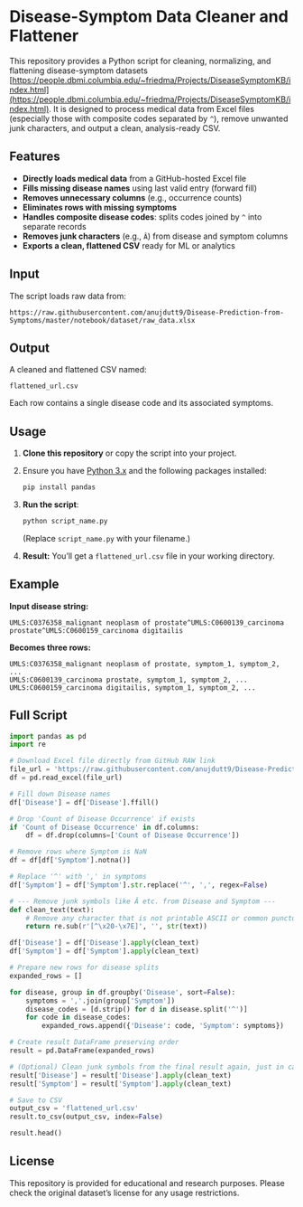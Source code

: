 # Disease-Symptom Data Cleaner and Flattener

This repository provides a Python script for cleaning, normalizing, and flattening disease-symptom datasets [https://people.dbmi.columbia.edu/~friedma/Projects/DiseaseSymptomKB/index.html](https://people.dbmi.columbia.edu/~friedma/Projects/DiseaseSymptomKB/index.html).
It is designed to process medical data from Excel files (especially those with composite codes separated by `^`), remove unwanted junk characters, and output a clean, analysis-ready CSV.

## Features

* **Directly loads medical data** from a GitHub-hosted Excel file
* **Fills missing disease names** using last valid entry (forward fill)
* **Removes unnecessary columns** (e.g., occurrence counts)
* **Eliminates rows with missing symptoms**
* **Handles composite disease codes**: splits codes joined by `^` into separate records
* **Removes junk characters** (e.g., `Â`) from disease and symptom columns
* **Exports a clean, flattened CSV** ready for ML or analytics

## Input

The script loads raw data from:

```
https://raw.githubusercontent.com/anujdutt9/Disease-Prediction-from-Symptoms/master/notebook/dataset/raw_data.xlsx
```

## Output

A cleaned and flattened CSV named:

```
flattened_url.csv
```

Each row contains a single disease code and its associated symptoms.

## Usage

1. **Clone this repository** or copy the script into your project.

2. Ensure you have [Python 3.x](https://www.python.org/downloads/) and the following packages installed:

   ```bash
   pip install pandas
   ```

3. **Run the script**:

   ```bash
   python script_name.py
   ```

   (Replace `script_name.py` with your filename.)

4. **Result:**
   You’ll get a `flattened_url.csv` file in your working directory.

## Example

**Input disease string:**

```
UMLS:C0376358_malignant neoplasm of prostate^UMLS:C0600139_carcinoma prostate^UMLS:C0600159_carcinoma digitailis
```

**Becomes three rows:**

```
UMLS:C0376358_malignant neoplasm of prostate, symptom_1, symptom_2, ...
UMLS:C0600139_carcinoma prostate, symptom_1, symptom_2, ...
UMLS:C0600159_carcinoma digitailis, symptom_1, symptom_2, ...
```

## Full Script

```python
import pandas as pd
import re

# Download Excel file directly from GitHub RAW link
file_url = 'https://raw.githubusercontent.com/anujdutt9/Disease-Prediction-from-Symptoms/master/notebook/dataset/raw_data.xlsx'
df = pd.read_excel(file_url)

# Fill down Disease names
df['Disease'] = df['Disease'].ffill()

# Drop 'Count of Disease Occurrence' if exists
if 'Count of Disease Occurrence' in df.columns:
    df = df.drop(columns=['Count of Disease Occurrence'])

# Remove rows where Symptom is NaN
df = df[df['Symptom'].notna()]

# Replace '^' with ',' in symptoms
df['Symptom'] = df['Symptom'].str.replace('^', ',', regex=False)

# --- Remove junk symbols like Â etc. from Disease and Symptom ---
def clean_text(text):
    # Remove any character that is not printable ASCII or common punctuation/space
    return re.sub(r'[^\x20-\x7E]', '', str(text))

df['Disease'] = df['Disease'].apply(clean_text)
df['Symptom'] = df['Symptom'].apply(clean_text)

# Prepare new rows for disease splits
expanded_rows = []

for disease, group in df.groupby('Disease', sort=False):
    symptoms = ','.join(group['Symptom'])
    disease_codes = [d.strip() for d in disease.split('^')]
    for code in disease_codes:
        expanded_rows.append({'Disease': code, 'Symptom': symptoms})

# Create result DataFrame preserving order
result = pd.DataFrame(expanded_rows)

# (Optional) Clean junk symbols from the final result again, just in case
result['Disease'] = result['Disease'].apply(clean_text)
result['Symptom'] = result['Symptom'].apply(clean_text)

# Save to CSV
output_csv = 'flattened_url.csv'
result.to_csv(output_csv, index=False)

result.head()
```

## License

This repository is provided for educational and research purposes.
Please check the original dataset’s license for any usage restrictions.


